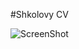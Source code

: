 #Shkolovy CV

![ScreenShot](https://raw.github.com/artemdude/shkolovy-cv/master/screenshots/main.png)